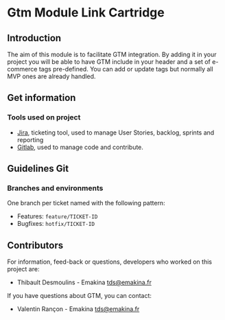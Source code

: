 Gtm Module Link Cartridge
======

## Introduction

The aim of this module is to facilitate GTM integration. By adding it in your project you will be able to 
have GTM include in your header and a set of e-commerce tags pre-defined. You can add or update tags but 
normally all MVP ones are already handled.


## Get information

### Tools used on project

* [Jira](https://bugtracking.emakina.net/browse/FRPERF-59), ticketing tool, used to manage User Stories, backlog, sprints and reporting
* [Gitlab](https://gitlab.emakina.net/emakinafr/packages/javascript/salesforce-commerce-cloud/gtm-module), used to manage code and contribute.


## Guidelines Git

### Branches and environments

One branch per ticket named with the following pattern:

* Features: `feature/TICKET-ID`
* Bugfixes: `hotfix/TICKET-ID`


## Contributors

For information, feed-back or questions, developers who worked on this project are:

* Thibault Desmoulins - Emakina [<tds@emakina.fr>](mailto:tds@emakina.fr)

If you have questions about GTM, you can contact:

* Valentin Rançon - Emakina [<tds@emakina.fr>](mailto:vra@emakina.fr)
